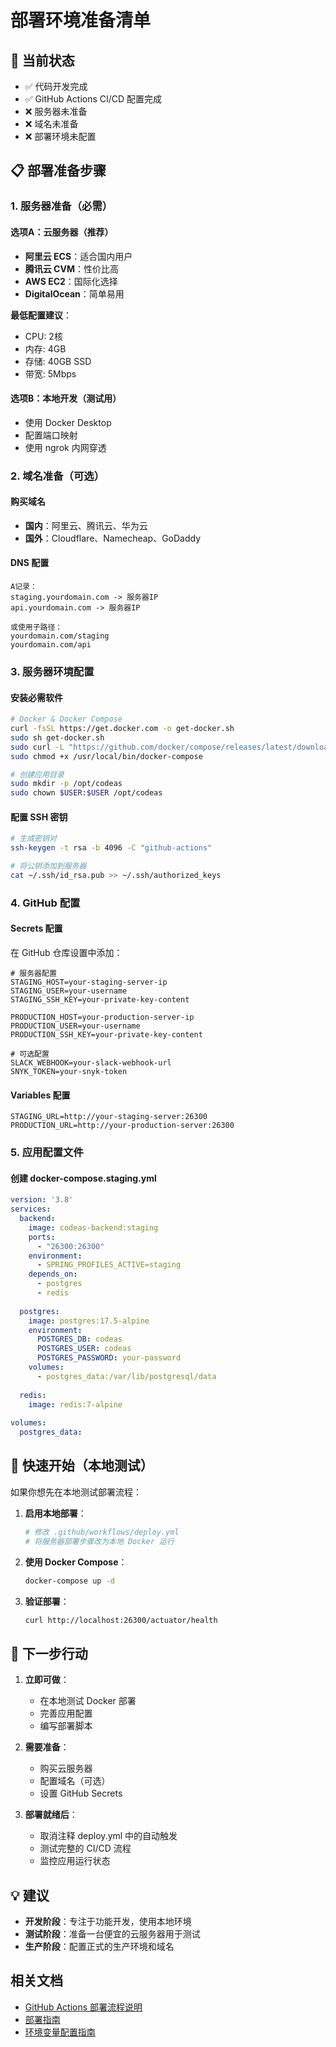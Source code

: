 # 部署环境准备清单

## 🎯 当前状态
- ✅ 代码开发完成
- ✅ GitHub Actions CI/CD 配置完成
- ❌ 服务器未准备
- ❌ 域名未准备
- ❌ 部署环境未配置

## 📋 部署准备步骤

### 1. 服务器准备（必需）

#### 选项A：云服务器（推荐）
- **阿里云 ECS**：适合国内用户
- **腾讯云 CVM**：性价比高
- **AWS EC2**：国际化选择
- **DigitalOcean**：简单易用

**最低配置建议**：
- CPU: 2核
- 内存: 4GB
- 存储: 40GB SSD
- 带宽: 5Mbps

#### 选项B：本地开发（测试用）
- 使用 Docker Desktop
- 配置端口映射
- 使用 ngrok 内网穿透

### 2. 域名准备（可选）

#### 购买域名
- **国内**：阿里云、腾讯云、华为云
- **国外**：Cloudflare、Namecheap、GoDaddy

#### DNS 配置
```
A记录：
staging.yourdomain.com -> 服务器IP
api.yourdomain.com -> 服务器IP

或使用子路径：
yourdomain.com/staging
yourdomain.com/api
```

### 3. 服务器环境配置

#### 安装必需软件
```bash
# Docker & Docker Compose
curl -fsSL https://get.docker.com -o get-docker.sh
sudo sh get-docker.sh
sudo curl -L "https://github.com/docker/compose/releases/latest/download/docker-compose-$(uname -s)-$(uname -m)" -o /usr/local/bin/docker-compose
sudo chmod +x /usr/local/bin/docker-compose

# 创建应用目录
sudo mkdir -p /opt/codeas
sudo chown $USER:$USER /opt/codeas
```

#### 配置 SSH 密钥
```bash
# 生成密钥对
ssh-keygen -t rsa -b 4096 -C "github-actions"

# 将公钥添加到服务器
cat ~/.ssh/id_rsa.pub >> ~/.ssh/authorized_keys
```

### 4. GitHub 配置

#### Secrets 配置
在 GitHub 仓库设置中添加：

```
# 服务器配置
STAGING_HOST=your-staging-server-ip
STAGING_USER=your-username
STAGING_SSH_KEY=your-private-key-content

PRODUCTION_HOST=your-production-server-ip
PRODUCTION_USER=your-username
PRODUCTION_SSH_KEY=your-private-key-content

# 可选配置
SLACK_WEBHOOK=your-slack-webhook-url
SNYK_TOKEN=your-snyk-token
```

#### Variables 配置
```
STAGING_URL=http://your-staging-server:26300
PRODUCTION_URL=http://your-production-server:26300
```

### 5. 应用配置文件

#### 创建 docker-compose.staging.yml
```yaml
version: '3.8'
services:
  backend:
    image: codeas-backend:staging
    ports:
      - "26300:26300"
    environment:
      - SPRING_PROFILES_ACTIVE=staging
    depends_on:
      - postgres
      - redis
  
  postgres:
    image: postgres:17.5-alpine
    environment:
      POSTGRES_DB: codeas
      POSTGRES_USER: codeas
      POSTGRES_PASSWORD: your-password
    volumes:
      - postgres_data:/var/lib/postgresql/data
  
  redis:
    image: redis:7-alpine
    
volumes:
  postgres_data:
```

## 🚀 快速开始（本地测试）

如果你想先在本地测试部署流程：

1. **启用本地部署**：
   ```bash
   # 修改 .github/workflows/deploy.yml
   # 将服务器部署步骤改为本地 Docker 运行
   ```

2. **使用 Docker Compose**：
   ```bash
   docker-compose up -d
   ```

3. **验证部署**：
   ```bash
   curl http://localhost:26300/actuator/health
   ```

## 📝 下一步行动

1. **立即可做**：
   - 在本地测试 Docker 部署
   - 完善应用配置
   - 编写部署脚本

2. **需要准备**：
   - 购买云服务器
   - 配置域名（可选）
   - 设置 GitHub Secrets

3. **部署就绪后**：
   - 取消注释 deploy.yml 中的自动触发
   - 测试完整的 CI/CD 流程
   - 监控应用运行状态

## 💡 建议

- **开发阶段**：专注于功能开发，使用本地环境
- **测试阶段**：准备一台便宜的云服务器用于测试
- **生产阶段**：配置正式的生产环境和域名

## 相关文档

- [GitHub Actions 部署流程说明](deployment-flow-explanation.md)
- [部署指南](DEPLOYMENT_GUIDE.md)
- [环境变量配置指南](../guides/ENVIRONMENT_VARIABLES.md)
